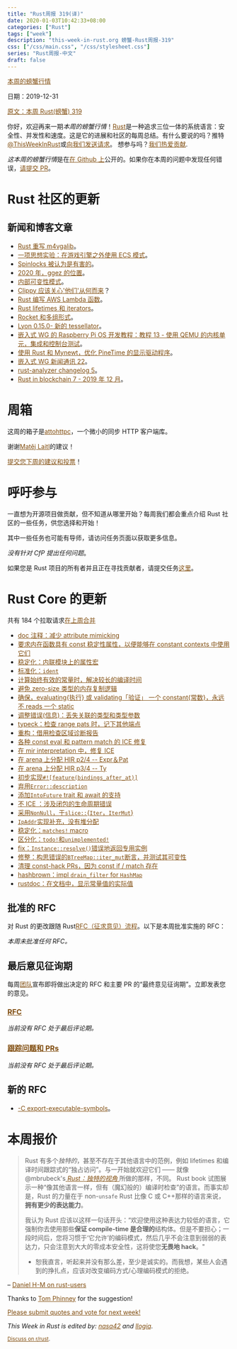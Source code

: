 ```yaml
---
title: "Rust周报 319(译)"
date: 2020-01-03T10:42:33+08:00
categories: ["Rust"]
tags: ["week"]
description: "this-week-in-rust.org 螃蟹-Rust周报-319"
css: ["/css/main.css", "/css/stylesheet.css"]
series: "Rust周报-中文"
draft: false
---
```


<style>
a { color: #804d0f;}
</style>

[本周的螃蟹行情](https://this-week-in-rust.org/)

日期：2019-12-31

[原文：本周 Rust(螃蟹) 319](https://this-week-in-rust.org/blog/2019/12/31/this-week-in-rust-319/)

你好，欢迎再来一期*本周的螃蟹行情*！[Rust](http://rust-lang.org)是一种追求三位一体的系统语言：安全性、并发性和速度。这是它的进展和社区的每周总结。有什么要说的吗？推特[@ThisWeekInRust](https://twitter.com/ThisWeekInRust)或[向我们发送请求](https://github.com/cmr/this-week-in-rust)。 想参与吗？[我们热爱贡献](https://github.com/rust-lang/rust/blob/master/CONTRIBUTING.md).

*这本周的螃蟹行情*是在[在 Github 上](https://github.com/cmr/this-week-in-rust)公开的。如果你在本周的问题中发现任何错误，[请提交 PR](https://github.com/cmr/this-week-in-rust/pulls)。

# Rust 社区的更新

## 新闻和博客文章

- [Rust 重写 m4vgalib](http://cliffle.com/blog/m4vga-in-rust/)。
- [一项思想实验：在游戏引擎之外使用 ECS 模式](http://adventures.michaelfbryan.com/posts/ecs-outside-of-games/)。
- [Spinlocks 被认为是有害的](https://matklad.github.io//2020/01/02/spinlocks-considered-harmful.html)。
- [2020 年，ggez 的位置](https://wiki.alopex.li/TheStateOfGGEZ2020)。
- [内部可变性模式](https://pitdicker.github.io/Interior-mutability-patterns/)。
- [Clippy 应该关心'他们'从何而来](https://llogiq.github.io/2020/01/01/clippy.html)？
- [Rust 编写 AWS Lambda 函数](https://silentbyte.com/writing-aws-lambda-functions-in-rust)。
- [Rust lifetimes 和 iterators](https://blog.katona.me/2019/12/29/Rust-Lifetimes-and-Iterators/)。
- [Rocket 和多组形式](https://blog.krruzic.xyz/rocket-multipart/)。
- [Lyon 0.15.0- 新的 tessellator](https://nical.github.io/posts/new-tessellator.html)。
- [嵌入式 WG 的 Raspberry Pi OS 开发教程：教程 13 - 使用 QEMU 的内核单元，集成和控制台测试](https://github.com/rust-embedded/rust-raspi3-OS-tutorials/tree/master/13_integrated_testing)。
- [使用 Rust 和 Mynewt，优化 PineTime 的显示驱动程序](https://medium.com/@ly.lee/optimising-pinetimes-display-driver-with-rust-and-mynewt-3ba269ea2f5c)。
- [嵌入式 WG 新闻通讯 22](https://rust-embedded.github.io/blog/newsletter-22/)。
- [rust-analyzer changelog 5](https://rust-analyzer.github.io/thisweek/2019/12/30/changelog-5.html)。
- [Rust in blockchain 7 - 2019 年 12 月](https://rustinblockchain.org/2020/01/02/rust-in-blockchain-7-december-2019/)。

# 周箱

这周的箱子是[attohttpc](https://crates.io/crates/attohttpc)，一个微小的同步 HTTP 客户端库。

谢谢[Matěj Laitl](https://users.rust-lang.org/t/crate-of-the-week/2704/696)的建议！

[提交您下周的建议和投票][submit_crate]！

[submit_crate]: https://users.rust-lang.org/t/crate-of-the-week/2704

# 呼吁参与

一直想为开源项目做贡献，但不知道从哪里开始？每周我们都会重点介绍 Rust 社区的一些任务，供您选择和开始！

其中一些任务也可能有导师，请访问任务页面以获取更多信息。

_没有针对 CfP 提出任何问题_。

如果您是 Rust 项目的所有者并且正在寻找贡献者，请提交任务[这里][guidelines]。

[guidelines]: https://users.rust-lang.org/t/twir-call-for-participation/4821

# Rust Core 的更新

共有 184 个拉取请求[在上周合并][merged]

[merged]: https://github.com/search?q=is%3Apr+org%3Arust-lang+is%3Amerged+merged%3A2019-12-23..2019-12-30

- [doc 注释：减少 attribute mimicking](https://github.com/rust-lang/rust/pull/67151)
- [要求内在函数具有 const 稳定性属性，以便能够在 constant contexts 中使用它们](https://github.com/rust-lang/rust/pull/67466)
- [稳定化：内联模块上的属性宏](https://github.com/rust-lang/rust/pull/64273)
- [标准化：`ident`](https://github.com/rust-lang/rust/pull/66670)
- [计算始终有效的常量时，解决较长的编译时间](https://github.com/rust-lang/rust/pull/67667)
- [避免 zero-size 类型的内存复制逻辑](https://github.com/rust-lang/rust/pull/67658)
- [确保，evaluating{执行} 或 validating「验证」 一个 constant{常数}，永远不 reads 一个 static ](https://github.com/rust-lang/rust/pull/67337)
- [调整错误(信息)：丢失关联的类型和类型参数](https://github.com/rust-lang/rust/pull/67268)
- [typeck：检查 range pats 时，记下其他端点](https://github.com/rust-lang/rust/pull/67287)
- [重构：借用检查区域诊断报告](https://github.com/rust-lang/rust/pull/67241)
- [各种 const eval 和 pattern match 的 ICE 修复](https://github.com/rust-lang/rust/pull/67192)
- [在 mir interpretation 中，修复 ICE](https://github.com/rust-lang/rust/pull/67546)
- [在 arena 上分配 HIR p2/4 -- Expr＆Pat](https://github.com/rust-lang/rust/pull/66936)
- [在 arena 上分配 HIR p3/4 -- Ty](https://github.com/rust-lang/rust/pull/66942)
- [初步实现`#![feature(bindings_after_at)]`](https://github.com/rust-lang/rust/pull/66296)
- [弃用`Error::description`](https://github.com/rust-lang/rust/pull/66919)
- [添加`IntoFuture` trait 和 await 的支持](https://github.com/rust-lang/rust/pull/65244)
- [不 ICE ：涉及闭包的生命周期错误](https://github.com/rust-lang/rust/pull/67687)
- [采用`NonNull`，于`slice::`{`Iter`，`IterMut`}](https://github.com/rust-lang/rust/pull/67588)
- [`IpAddr`实现补充，没有堆分配](https://github.com/rust-lang/rust/pull/67035)
- [稳定化：`matches!` macro](https://github.com/rust-lang/rust/pull/67659)
- [区分化：`todo!`和`unimplemented!`](https://github.com/rust-lang/rust/pull/67445)
- [fix：`Instance::resolve()`错误地返回专用实例](https://github.com/rust-lang/rust/pull/67662)
- [修整：构思错误的`BTreeMap::iter_mut`断言，并测试其可变性](https://github.com/rust-lang/rust/pull/67459)
- [清理 const-hack PRs，因为 const if / match 存在](https://github.com/rust-lang/rust/pull/67657)
- [hashbrown：impl `drain_filter` for `HashMap`](https://github.com/rust-lang/hashbrown/pull/135)
- [rustdoc：在文档中，显示常量值的实际值](https://github.com/rust-lang/rust/pull/66221)

## 批准的 RFC

对 Rust 的更改跟随 Rust[RFC（征求意见）流程](https://github.com/rust-lang/rfcs#rust-rfcs)。以下是本周批准实施的 RFC：

_本周未批准任何 RFC。_

## 最后意见征询期

每周[团队](https://www.rust-lang.org/team.html)宣布即将做出决定的 RFC 和主要 PR 的“最终意见征询期”。立即发表您的意见。

### [RFC](https://github.com/rust-lang/rfcs/labels/final-comment-period)

_当前没有 RFC 处于最后评论期。_

### [跟踪问题和 PRs](https://github.com/rust-lang/rust/labels/final-comment-period)

_当前没有 RFC 处于最后评论期。_

## 新的 RFC

- [-C export-executable-symbols](https://github.com/rust-lang/rfcs/pull/2841)。

# 本周报价

> Rust 有多个*独特的*，甚至不存在于其他语言中的范例，例如 lifetimes 和编译时间跟踪式的“独占访问”。与一开始就欢迎它们 —— 就像 @mbrubeck's[ _Rust：独特的视角_ ](https://limpet.net/mbrubeck/2019/02/07/rust-a-unique-perspective.html)所做的那样，不同。 Rust book 试图展示一种“像其他语言一样，但有（魔幻般的）编译时检查”的语言。而事实却是，Rust 的力量在于 non-`unsafe` Rust 比像 C 或 C++那样的语言来说，**拥有更少的表达能力**。
>
> 我认为 Rust 应该以这样一句话开头：“欢迎使用这种表达力较低的语言，它强制你去使用那些**保证 compile-time 是合理的**结构体。但是不要担心；一段时间后，您将习惯于‘它允许’的编码模式，然后几乎不会注意到弱弱的表达力，只会注意到大大的零成本安全性，这将使您**无畏地 hack**。"
>
> - 恕我直言，听起来并没有那么差，至少是诚实的。而我想，某些人会遇到的挣扎点，应该对改变编码方式/心理编码模式的拒绝。

– [Daniel H-M on rust-users](https://users.rust-lang.org/t/after-a-week-with-rust/35829/27)

Thanks to [Tom Phinney](https://users.rust-lang.org/t/twir-quote-of-the-week/328/768) for the suggestion!

[Please submit quotes and vote for next week!](https://users.rust-lang.org/t/twir-quote-of-the-week/328)

_This Week in Rust is edited by: [nasa42](https://github.com/nasa42) and [llogiq](https://github.com/llogiq)._

<small>[Discuss on r/rust](https://www.reddit.com/r/rust/comments/ej4eom/this_week_in_rust_319/).</small>
